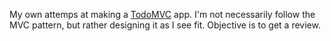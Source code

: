 My own attemps at making a [TodoMVC](https://todomvc.com/) app.
I'm not necessarily follow the MVC pattern, but rather designing it as I see fit.
Objective is to get a review.